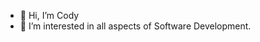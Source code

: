 - 👋 Hi, I’m Cody
- 👀 I’m interested in all aspects of Software Development.

<!---
cody-at-ats/cody-at-ats is a ✨ special ✨ repository because its `README.md` (this file) appears on your GitHub profile.
You can click the Preview link to take a look at your changes.
--->
